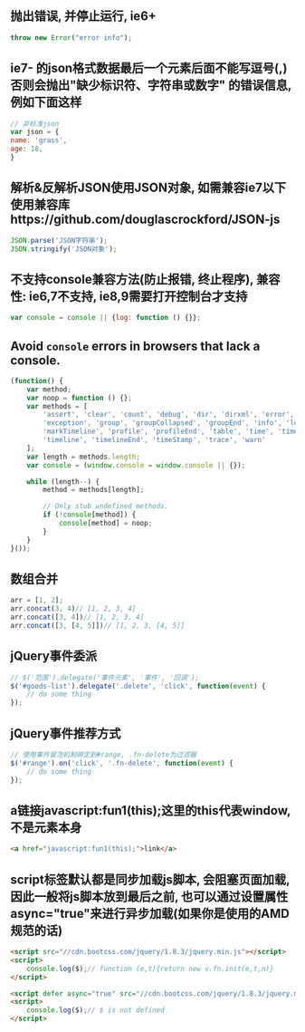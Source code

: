 
## 抛出错误, 并停止运行, ie6+
```js
throw new Error("error info");
```

## ie7- 的json格式数据最后一个元素后面不能写逗号(,)  否则会抛出"缺少标识符、字符串或数字" 的错误信息, 例如下面这样
```js
// 非标准json
var json = {
name: 'grass',
age: 18,
}
```

## 解析&反解析JSON使用JSON对象, 如需兼容ie7以下使用兼容库https://github.com/douglascrockford/JSON-js
```js
JSON.parse('JSON字符串');
JSON.stringify('JSON对象');
```

## 不支持console兼容方法(防止报错, 终止程序), 兼容性: ie6,7不支持, ie8,9需要打开控制台才支持
```js
var console = console || {log: function () {}};
```

## Avoid `console` errors in browsers that lack a console.
```js
(function() {
    var method;
    var noop = function () {};
    var methods = [
        'assert', 'clear', 'count', 'debug', 'dir', 'dirxml', 'error',
        'exception', 'group', 'groupCollapsed', 'groupEnd', 'info', 'log',
        'markTimeline', 'profile', 'profileEnd', 'table', 'time', 'timeEnd',
        'timeline', 'timelineEnd', 'timeStamp', 'trace', 'warn'
    ];
    var length = methods.length;
    var console = (window.console = window.console || {});

    while (length--) {
        method = methods[length];

        // Only stub undefined methods.
        if (!console[method]) {
            console[method] = noop;
        }
    }
}());
```

## 数组合并
```js
arr = [1, 2];
arr.concat(3, 4)// [1, 2, 3, 4]
arr.concat([3, 4])// [1, 2, 3, 4]
arr.concat([3, [4, 5]])// [1, 2, 3, [4, 5]]
```

## jQuery事件委派
```js
// $('范围').delegate('事件元素', '事件', '回调');
$('#goods-list').delegate('.delete', 'click', function(event) {
    // do some thing
});
```

## jQuery事件推荐方式
```js
// 使用事件冒泡机制绑定到#range, .fn-delete为过滤器
$('#range').on('click', '.fn-delete', function(event) {
    // do some thing
});
```

## a链接javascript:fun1(this);这里的this代表window, 不是元素本身
```html
<a href="javascript:fun1(this);">link</a>
```

## script标签默认都是同步加载js脚本, 会阻塞页面加载, 因此一般将js脚本放到最后</body>之前, 也可以通过设置属性async="true"来进行异步加载(如果你是使用的AMD规范的话)
```html
<script src="//cdn.bootcss.com/jquery/1.8.3/jquery.min.js"></script>
<script>
    console.log($);// function (e,t){return new v.fn.init(e,t,n)}
</script>
```
```html
<script defer async="true" src="//cdn.bootcss.com/jquery/1.8.3/jquery.min.js"></script>
<script>
    console.log($);// $ is not defined
</script>
```

